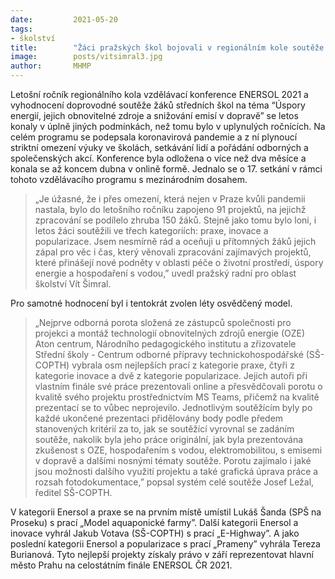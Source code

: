 ```yaml
---
date:         2021-05-20
tags:         
- školství
title:        "Žáci pražských škol bojovali v regionálním kole soutěže Enersol"
image: 	      posts/vitsimral3.jpg
author:       MHMP
---
```


Letošní ročník regionálního kola vzdělávací konference ENERSOL 2021 a vyhodnocení doprovodné soutěže žáků středních škol na téma “Úspory energií, jejich obnovitelné zdroje a snižování emisí v dopravě” se letos konaly v úplně jiných podmínkách, než tomu bylo v uplynulých ročnících. Na celém programu se podepsala koronavirová pandemie a z ní plynoucí striktní omezení výuky ve školách, setkávání lidí a pořádání odborných a společenských akcí. Konference byla odložena o více než dva měsíce a konala se až koncem dubna v onlině formě. Jednalo se o 17. setkání v rámci tohoto vzdělávacího programu s mezinárodním dosahem.

> „Je úžasné, že i přes omezení, která nejen v Praze kvůli pandemii nastala, bylo do letošního ročníku zapojeno 91 projektů, na jejichž zpracování se podílelo zhruba 150 žáků. Stejně jako tomu bylo loni, i letos žáci soutěžili ve třech kategoriích: praxe, inovace a popularizace. Jsem nesmírně rád a oceňuji u přítomných žáků jejich zápal pro věc i čas, který věnovali zpracování zajímavých projektů, které přinášejí nové podněty v oblasti péče o životní prostředí, úspory energie a hospodaření s vodou,” uvedl pražský radní pro oblast školství Vít Šimral.

Pro samotné hodnocení byl i tentokrát zvolen léty osvědčený model. 

> „Nejprve odborná porota složená ze zástupců společnosti pro projekci a montáž technologií obnovitelných zdrojů energie (OZE) Aton centrum, Národního pedagogického institutu a zřizovatele Střední školy - Centrum odborné přípravy technickohospodářské (SŠ-COPTH) vybrala osm nejlepších prací z kategorie praxe, čtyři z kategorie inovace a dvě z kategorie popularizace. Jejich autoři při vlastním finále své práce prezentovali online a přesvědčovali porotu o kvalitě svého projektu prostřednictvím MS Teams, přičemž na kvalitě prezentací se to vůbec neprojevilo. Jednotlivým soutěžícím byly po každé ukončené prezentaci přidělovány body podle předem stanovených kritérií za to, jak se soutěžící vyrovnal se zadáním soutěže, nakolik byla jeho práce originální, jak byla prezentována zkušenost s OZE, hospodařením s vodou, elektromobilitou, s emisemi v dopravě a dalšími nosnými tématy soutěže. Porotu zajímalo i jaké jsou možnosti dalšího využití projektu a také grafická úprava práce a rozsah fotodokumentace,” popsal systém celé soutěže Josef Ležal, ředitel SŠ-COPTH. 

V kategorii Enersol a praxe se na prvním místě umístil Lukáš Šanda (SPŠ na Proseku) s prací „Model aquaponické farmy”. Další kategorii Enersol a inovace vyhrál Jakub Votava (SŠ-COPTH) s prací „E-Highway”. A jako poslední kategorii Enersol a popularizace s prací „Prameny” vyhrála Tereza Burianová. Tyto nejlepší projekty získaly právo v září reprezentovat hlavní město Prahu na celostátním finále ENERSOL ČR 2021.
